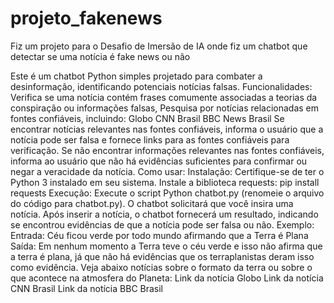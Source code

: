 # projeto_fakenews
Fiz um projeto para o Desafio de Imersão de IA onde fiz um chatbot que detectar se uma notícia é fake news ou não


Este é um chatbot Python simples projetado para combater a desinformação, identificando potenciais notícias falsas.
Funcionalidades:
Verifica se uma notícia contém frases comumente associadas a teorias da conspiração ou informações falsas, 
Pesquisa por notícias relacionadas em fontes confiáveis, incluindo:
Globo
CNN Brasil
BBC News Brasil
Se encontrar notícias relevantes nas fontes confiáveis, informa o usuário que a notícia pode ser falsa e fornece links para as fontes confiáveis para verificação.
Se não encontrar informações relevantes nas fontes confiáveis, informa ao usuário que não há evidências suficientes para confirmar ou negar a veracidade da notícia.
Como usar:
Instalação:
Certifique-se de ter o Python 3 instalado em seu sistema.
Instale a biblioteca requests: pip install requests
Execução:
Execute o script Python chatbot.py (renomeie o arquivo do código para chatbot.py).
O chatbot solicitará que você insira uma notícia.
Após inserir a notícia, o chatbot fornecerá um resultado, indicando se encontrou evidências de que a notícia pode ser falsa ou não.
Exemplo:
Entrada: Céu ficou verde por todo mundo afirmando que a Terra é Plana
Saída: Em nenhum momento a Terra teve o céu verde e isso não afirma que a terra é plana, já que não há evidências que os terraplanistas deram isso como evidência. Veja abaixo notícias sobre o formato da terra ou sobre o que acontece na atmosfera do Planeta:
Link da notícia Globo
Link da notícia CNN Brasil
Link da notícia BBC Brasil

